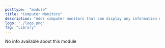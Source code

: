 ```yaml
---
posttype:  "module"  
title: "Computer Monitors"
description: "Adds computer monitors that can display any information using computers."
logo: "./logo.png"
Tag: "Library"
---
```

No info available about this module
